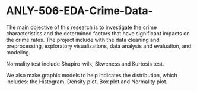 # ANLY-506-EDA-Crime-Data-

The main objective of this research is to investigate the crime characteristics and the determined factors that have significant impacts on the crime rates. The project include with the data cleaning and preprocessing, exploratory visualizations, data analysis and evaluation, and modeling. 

Normality test include Shapiro-wilk, Skweness and Kurtosis test.

We also make graphic models to help indicates the distribution, which includes: the Histogram, Density plot, Box plot and Normality plot.
